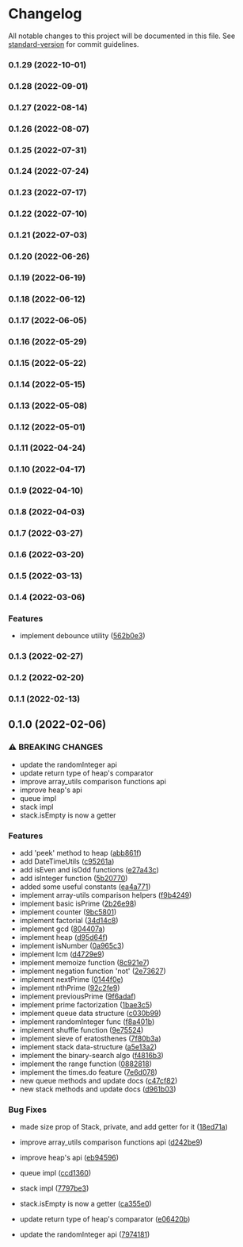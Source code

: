 # Changelog

All notable changes to this project will be documented in this file. See [standard-version](https://github.com/conventional-changelog/standard-version) for commit guidelines.

### 0.1.29 (2022-10-01)

### 0.1.28 (2022-09-01)

### 0.1.27 (2022-08-14)

### 0.1.26 (2022-08-07)

### 0.1.25 (2022-07-31)

### 0.1.24 (2022-07-24)

### 0.1.23 (2022-07-17)

### 0.1.22 (2022-07-10)

### 0.1.21 (2022-07-03)

### 0.1.20 (2022-06-26)

### 0.1.19 (2022-06-19)

### 0.1.18 (2022-06-12)

### 0.1.17 (2022-06-05)

### 0.1.16 (2022-05-29)

### 0.1.15 (2022-05-22)

### 0.1.14 (2022-05-15)

### 0.1.13 (2022-05-08)

### 0.1.12 (2022-05-01)

### 0.1.11 (2022-04-24)

### 0.1.10 (2022-04-17)

### 0.1.9 (2022-04-10)

### 0.1.8 (2022-04-03)

### 0.1.7 (2022-03-27)

### 0.1.6 (2022-03-20)

### 0.1.5 (2022-03-13)

### 0.1.4 (2022-03-06)


### Features

* implement debounce utility ([562b0e3](https://vighnesh153/vighnesh153/py-utils/commit/562b0e3c0102b1c28f0bcd42a545beaee7bd1e15))

### 0.1.3 (2022-02-27)

### 0.1.2 (2022-02-20)

### 0.1.1 (2022-02-13)

## 0.1.0 (2022-02-06)


### ⚠ BREAKING CHANGES

* update the randomInteger api
* update return type of heap's comparator
* improve array_utils comparison functions api
* improve heap's api
* queue impl
* stack impl
* stack.isEmpty is now a getter

### Features

* add 'peek' method to heap ([abb861f](https://vighnesh153/vighnesh153/py-utils/commit/abb861f788705c9a58049f379b43fb9158ebbd4b))
* add DateTimeUtils ([c95261a](https://vighnesh153/vighnesh153/py-utils/commit/c95261af61514aa3bd012a99509193e249305725))
* add isEven and isOdd functions ([e27a43c](https://vighnesh153/vighnesh153/py-utils/commit/e27a43ce76acee60a647ef8c66747db84c9b090a))
* add isInteger function ([5b20770](https://vighnesh153/vighnesh153/py-utils/commit/5b2077077fdd628f0e2558b4f21d22aa07c75a5b))
* added some useful constants ([ea4a771](https://vighnesh153/vighnesh153/py-utils/commit/ea4a771e0eb045198448aebb29e05ca23d37cecd))
* implement array-utils comparison helpers ([f9b4249](https://vighnesh153/vighnesh153/py-utils/commit/f9b4249c6f61ed1dc65303573062bfb200a9a940))
* implement basic isPrime ([2b26e98](https://vighnesh153/vighnesh153/py-utils/commit/2b26e98084bfb6547d7ca8373529048483ee611a))
* implement counter ([9bc5801](https://vighnesh153/vighnesh153/py-utils/commit/9bc5801e9815c8d3c23523f29c0869c9839e9dcc))
* implement factorial ([34d14c8](https://vighnesh153/vighnesh153/py-utils/commit/34d14c886ece7aaa1b183386d5da30169acc3c8a))
* implement gcd ([804407a](https://vighnesh153/vighnesh153/py-utils/commit/804407a21bcdb872d78121260a86eb234453585d))
* implement heap ([d95d64f](https://vighnesh153/vighnesh153/py-utils/commit/d95d64fe80d26ce5675db0c7099818279195bd11))
* implement isNumber ([0a965c3](https://vighnesh153/vighnesh153/py-utils/commit/0a965c3d9b700d83b3ded12be0ce20353c22a451))
* implement lcm ([d4729e9](https://vighnesh153/vighnesh153/py-utils/commit/d4729e9c47b24ea8d306d05648675c75048bed8b))
* implement memoize function ([8c921e7](https://vighnesh153/vighnesh153/py-utils/commit/8c921e726e2ee9feb9a82b691e9e495b4b23e0d3))
* implement negation function 'not' ([2e73627](https://vighnesh153/vighnesh153/py-utils/commit/2e73627934ac964d4d4467d45e97912516ef49a6))
* implement nextPrime ([0144f0e](https://vighnesh153/vighnesh153/py-utils/commit/0144f0eb34a1d58447e3ba745da59d74380a2297))
* implement nthPrime ([92c2fe9](https://vighnesh153/vighnesh153/py-utils/commit/92c2fe934668716d1094572d402864878b0991b9))
* implement previousPrime ([9f6adaf](https://vighnesh153/vighnesh153/py-utils/commit/9f6adaf75f1e1cc4ade73c2ce8850eea521ebdbb))
* implement prime factorization ([1bae3c5](https://vighnesh153/vighnesh153/py-utils/commit/1bae3c5c008ba7acc96f2e6ff81fb20330eb2352))
* implement queue data structure ([c030b99](https://vighnesh153/vighnesh153/py-utils/commit/c030b991d265a05387500331e9246bdab3f8c654))
* implement randomInteger func ([f8a401b](https://vighnesh153/vighnesh153/py-utils/commit/f8a401b30a33bcdba8b17f8635ea5206bacc89f7))
* implement shuffle function ([9e75524](https://vighnesh153/vighnesh153/py-utils/commit/9e755247fa474adad43b9b6288608fe532ee33b5))
* implement sieve of eratosthenes ([7f80b3a](https://vighnesh153/vighnesh153/py-utils/commit/7f80b3ac7136f2a695bb2591afc1837eafd0b6b3))
* implement stack data-structure ([a5e13a2](https://vighnesh153/vighnesh153/py-utils/commit/a5e13a2a337c8147c802aa831d64834142438eb4))
* implement the binary-search algo ([f4816b3](https://vighnesh153/vighnesh153/py-utils/commit/f4816b31a51daaff2c67e2f1e9dcc01a0357bdd8))
* implement the range function ([0882818](https://vighnesh153/vighnesh153/py-utils/commit/088281802ad7dafc34295aa8fbbbfbce1bbac411))
* implement the times.do feature ([7e6d078](https://vighnesh153/vighnesh153/py-utils/commit/7e6d078cbe5fcca2cd92c30558072d8bebe744d1))
* new queue methods and update docs ([c47cf82](https://vighnesh153/vighnesh153/py-utils/commit/c47cf8269e1a77c0481f0309eac09a8d765d77fc))
* new stack methods and update docs ([d961b03](https://vighnesh153/vighnesh153/py-utils/commit/d961b03148eb2f945de76bab70b75818fcc8b353))


### Bug Fixes

* made size prop of Stack, private, and add getter for it ([18ed71a](https://vighnesh153/vighnesh153/py-utils/commit/18ed71a6720a79c425b16ee405b1a27342d52caa))


* improve array_utils comparison functions api ([d242be9](https://vighnesh153/vighnesh153/py-utils/commit/d242be9b332300a2e172cabaf6dddc4df3b1da4f))
* improve heap's api ([eb94596](https://vighnesh153/vighnesh153/py-utils/commit/eb94596ccb6669bdf1ef13399fa3d6eb1db87225))
* queue impl ([ccd1360](https://vighnesh153/vighnesh153/py-utils/commit/ccd13602085142a6c1878c03e66be0883e4453ab))
* stack impl ([7797be3](https://vighnesh153/vighnesh153/py-utils/commit/7797be353a3e0dcd968587f204fd5d89e5d4a363))
* stack.isEmpty is now a getter ([ca355e0](https://vighnesh153/vighnesh153/py-utils/commit/ca355e0bc3eab3264e77ca4a8221c56aab194732))
* update return type of heap's comparator ([e06420b](https://vighnesh153/vighnesh153/py-utils/commit/e06420bdc5c8b80c28fcec98c9a23ee8fc6db483))
* update the randomInteger api ([7974181](https://vighnesh153/vighnesh153/py-utils/commit/7974181e025f4eb08ba9a8e49675641e1dc24fea))
